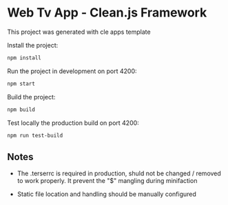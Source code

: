 # Web Tv App - Clean.js Framework

This project was generated with cle apps template 

Install the project:
```sh
npm install
```

Run the project in development on port 4200:
```sh
npm start
```

Build the project:
```sh
npm build
```

Test locally the production build on port 4200:
```sh
npm run test-build
```


## Notes
- The .terserrc is required in production, shuld not be changed / removed to work properly. It prevent the "$" mangling during minifaction

- Static file location and handling should be manually configured
